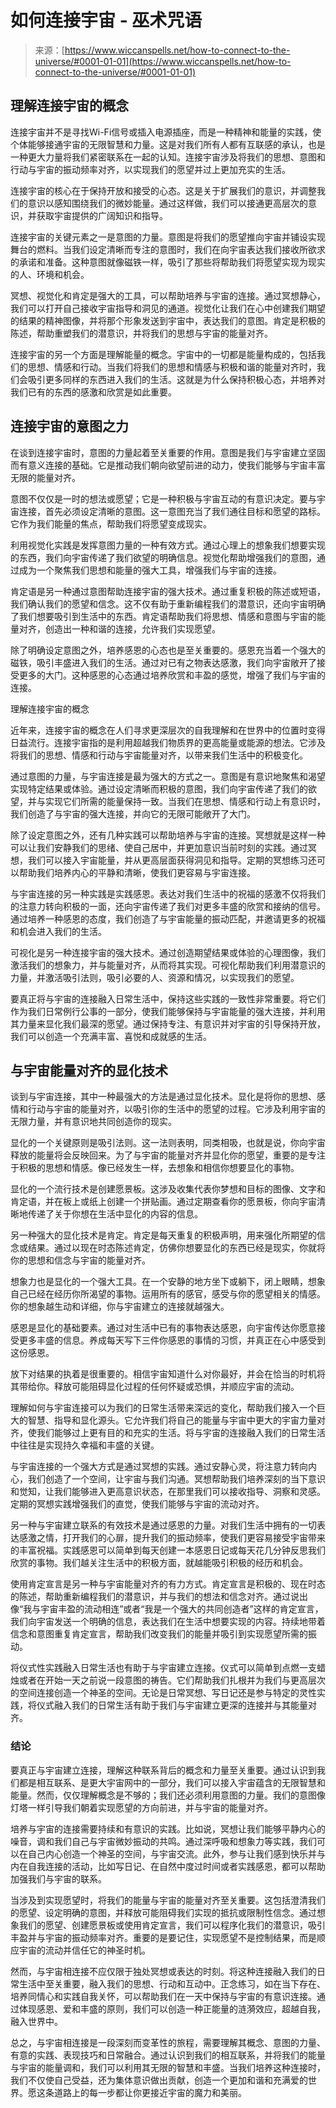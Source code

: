 <!--yml

category: 未分类

date: 2024-06-12 20:06:56

-->

# 如何连接宇宙 - 巫术咒语

> 来源：[https://www.wiccanspells.net/how-to-connect-to-the-universe/#0001-01-01](https://www.wiccanspells.net/how-to-connect-to-the-universe/#0001-01-01)

## 理解连接宇宙的概念

连接宇宙并不是寻找Wi-Fi信号或插入电源插座，而是一种精神和能量的实践，使个体能够接通宇宙的无限智慧和力量。这是对我们所有人都有互联感的承认，也是一种更大力量将我们紧密联系在一起的认知。连接宇宙涉及将我们的思想、意图和行动与宇宙的振动频率对齐，以实现我们的愿望并过上更加充实的生活。

连接宇宙的核心在于保持开放和接受的心态。这是关于扩展我们的意识，并调整我们的意识以感知围绕我们的微妙能量。通过这样做，我们可以接通更高层次的意识，并获取宇宙提供的广阔知识和指导。

连接宇宙的关键元素之一是意图的力量。意图是将我们的愿望推向宇宙并铺设实现舞台的燃料。当我们设定清晰而专注的意图时，我们在向宇宙表达我们接收所欲求的承诺和准备。这种意图就像磁铁一样，吸引了那些将帮助我们将愿望实现为现实的人、环境和机会。

冥想、视觉化和肯定是强大的工具，可以帮助培养与宇宙的连接。通过冥想静心，我们可以打开自己接收宇宙指导和洞见的通道。视觉化让我们在心中创建我们期望的结果的精神图像，并将那个形象发送到宇宙中，表达我们的意图。肯定是积极的陈述，帮助重塑我们的潜意识，并将我们的思想与宇宙的能量对齐。

连接宇宙的另一个方面是理解能量的概念。宇宙中的一切都是能量构成的，包括我们的思想、情感和行动。当我们将我们的思想和情感与积极和谐的能量对齐时，我们会吸引更多同样的东西进入我们的生活。这就是为什么保持积极心态，并培养对我们已有的东西的感激和欣赏是如此重要。

## 连接宇宙的意图之力

在谈到连接宇宙时，意图的力量起着至关重要的作用。意图是我们与宇宙建立坚固而有意义连接的基础。它是推动我们朝向欲望前进的动力，使我们能够与宇宙丰富无限的能量对齐。

意图不仅仅是一时的想法或愿望；它是一种积极与宇宙互动的有意识决定。要与宇宙连接，首先必须设定清晰的意图。这一意图充当了我们通往目标和愿望的路标。它作为我们能量的焦点，帮助我们将愿望变成现实。

利用视觉化实践是发挥意图力量的一种有效方式。通过心理上的想象我们想要实现的东西，我们向宇宙传递了我们欲望的明确信息。视觉化帮助增强我们的意图，通过成为一个聚焦我们思想和能量的强大工具，增强我们与宇宙的连接。

肯定语是另一种通过意图帮助连接宇宙的强大技术。通过重复积极的陈述或短语，我们确认我们的愿望和信念。这不仅有助于重新编程我们的潜意识，还向宇宙明确了我们想要吸引到生活中的东西。肯定语帮助我们将思想、情感和意图与宇宙的能量对齐，创造出一种和谐的连接，允许我们实现愿望。

除了明确设定意图之外，培养感恩的心态也是至关重要的。感恩充当着一个强大的磁铁，吸引丰盛进入我们的生活。通过对已有之物表达感激，我们向宇宙敞开了接受更多的大门。这种感恩的心态通过培养欣赏和丰盈的感觉，增强了我们与宇宙的连接。

理解连接宇宙的概念

近年来，连接宇宙的概念在人们寻求更深层次的自我理解和在世界中的位置时变得日益流行。连接宇宙指的是利用超越我们物质界的更高能量或能源的想法。它涉及将我们的思想、情感和行动与宇宙能量对齐，以带来我们生活中的积极变化。

通过意图的力量，与宇宙连接是最为强大的方式之一。意图是有意识地聚焦和渴望实现特定结果或体验。通过设定清晰而积极的意图，我们向宇宙传递了我们的欲望，并与实现它们所需的能量保持一致。当我们在思想、情感和行动上有意识时，我们创造了与宇宙的强大连接，并向它的无限可能敞开了大门。

除了设定意图之外，还有几种实践可以帮助培养与宇宙的连接。冥想就是这样一种可以让我们安静我们的思绪、使自己居中，并更加意识当前时刻的实践。通过冥想，我们可以接入宇宙能量，并从更高层面获得洞见和指导。定期的冥想练习还可以帮助我们培养内心的平静和清晰，使我们更容易与宇宙连接。

与宇宙连接的另一种实践是实践感恩。表达对我们生活中的祝福的感激不仅将我们的注意力转向积极的一面，还向宇宙传递了我们对更多丰盛的欣赏和接纳的信号。通过培养一种感恩的态度，我们创造了与宇宙能量的振动匹配，并邀请更多的祝福和机会进入我们的生活。

可视化是另一种连接宇宙的强大技术。通过创造期望结果或体验的心理图像，我们激活我们的想象力，并与能量对齐，从而将其实现。可视化帮助我们利用潜意识的力量，并激活吸引法则，吸引必要的人、资源和情况，以实现我们的愿望。

要真正将与宇宙的连接融入日常生活中，保持这些实践的一致性非常重要。将它们作为我们日常例行公事的一部分，使我们能够保持与宇宙能量的强大连接，并利用其力量来显化我们最深的愿望。通过保持专注、有意识并对宇宙的引导保持开放，我们可以创造一个充满丰富、喜悦和成就感的生活。

## 与宇宙能量对齐的显化技术

谈到与宇宙连接，其中一种最强大的方法是通过显化技术。显化是将你的思想、感情和行动与宇宙的能量对齐，以吸引你的生活中的愿望的过程。它涉及利用宇宙的无限力量，并有意识地共同创造你的现实。

显化的一个关键原则是吸引法则。这一法则表明，同类相吸，也就是说，你向宇宙释放的能量将会反映回来。为了与宇宙的能量对齐并显化你的愿望，重要的是专注于积极的思想和情感。像已经发生一样，去想象和相信你想要显化的事物。

显化的一个流行技术是创建愿景板。这涉及收集代表你梦想和目标的图像、文字和肯定语，并在板上或纸上创建一个拼贴画。通过定期查看你的愿景板，你向宇宙清晰地传递了关于你想在生活中显化的内容的信息。

另一种强大的显化技术是肯定。肯定是每天重复的积极声明，用来强化所期望的信念或结果。通过以现在时态陈述肯定，仿佛你想要显化的东西已经是现实，你就将你的思想和信念与宇宙的能量对齐。

想象力也是显化的一个强大工具。在一个安静的地方坐下或躺下，闭上眼睛，想象自己已经在经历你所渴望的事物。运用所有的感官，感受与你的愿望相关的情感。你的想象越生动和详细，你与宇宙建立的连接就越强大。

感恩是显化的基础要素。通过对生活中已有的事物表达感恩，向宇宙传达你愿意接受更多丰盛的信息。养成每天写下三件你感恩的事情的习惯，并真正在心中感受到这份感恩。

放下对结果的执着是很重要的。相信宇宙知道什么对你最好，并会在恰当的时机将其带给你。释放可能阻碍显化过程的任何怀疑或恐惧，并顺应宇宙的流动。

理解如何与宇宙连接可以为我们的日常生活带来深远的变化，帮助我们接入一个巨大的智慧、指导和显化源头。它允许我们将自己的能量与宇宙中更大的宇宙力量对齐，使我们能够过上更有目的和充实的生活。将与宇宙的连接融入我们的日常生活中往往是实现持久幸福和丰盛的关键。

与宇宙连接的一个强大方式是通过冥想的实践。通过安静心灵，将注意力转向内心，我们创造了一个空间，让宇宙与我们沟通。冥想帮助我们培养深刻的当下意识和觉知，让我们能够进入更高意识状态，在那里我们可以接收指导、洞察和灵感。定期的冥想实践增强我们的直觉，使我们能够与宇宙的流动对齐。

另一种与宇宙建立联系的有效技术是通过感恩的力量。对我们生活中拥有的一切表达感激之情，打开我们的心扉，提升我们的振动频率，使我们更容易接受宇宙带来的丰富祝福。实践感恩可以简单到每天创建一本感恩日记或每天花几分钟反思我们欣赏的事物。我们越关注生活中的积极方面，就越能吸引积极的经历和机会。

使用肯定宣言是另一种与宇宙能量对齐的有力方式。肯定宣言是积极的、现在时态的陈述，帮助重新编程我们的潜意识，并与我们的想法和信念对齐。通过说出像“我与宇宙丰盈的流动相连”或者“我是一个强大的共同创造者”这样的肯定宣言，我们向宇宙发送一个明确的信息，表达我们在生活中想要实现的内容。持续地带着信念和意图重复肯定宣言，帮助我们改变我们的能量并吸引到实现愿望所需的振动。

将仪式性实践融入日常生活也有助于与宇宙建立连接。仪式可以简单到点燃一支蜡烛或者在开始一天之前说一段意图的祷告。它们帮助我们扎根并为我们与更高层次的空间连接创造一个神圣的空间。无论是日常冥想、写日记还是参与特定的灵性实践，将仪式融入我们的日常生活有助于我们与宇宙建立更深的连接并与其能量对齐。

### 结论

要真正与宇宙建立连接，理解这种联系背后的概念和力量至关重要。通过认识到我们都是相互联系、是更大宇宙网中的一部分，我们可以接入宇宙蕴含的无限智慧和能量。然而，仅仅理解概念是不够的；我们还必须利用意图的力量。我们的意图像灯塔一样引导我们朝着实现愿望的方向前进，并与宇宙的能量对齐。

培养与宇宙的连接需要持续和有意识的实践。比如说，冥想让我们能够平静内心的噪音，调和我们自己与宇宙微妙振动的共鸣。通过深呼吸和想象力等实践，我们可以在自己内心创造一个神圣的空间，与宇宙交流。此外，参与让我们感到快乐并与内在自我连接的活动，比如写日记、在自然中度过时间或者实践感恩，都可以帮助加强我们与宇宙的联系。

当涉及到实现愿望时，将我们的能量与宇宙的能量对齐至关重要。这包括澄清我们的愿望、设定明确的意图，并释放可能阻碍我们实现的抵抗或限制性信念。通过想象我们的愿望、创建愿景板或使用肯定宣言，我们可以程序化我们的潜意识，吸引丰盈并与宇宙的振动频率对齐。重要的是要记住，实现愿望不是控制结果，而是顺应宇宙的流动并信任它的神圣时机。

然而，与宇宙相连接不应仅限于独处冥想或表达的时刻。将这种连接融入我们的日常生活中至关重要，融入我们的思想、行动和互动中。正念练习，如在当下存在、培养同情心和实践自我关怀，可以帮助我们在一天中保持与宇宙的有意识连接。通过体现感恩、爱和丰盛的原则，我们可以创造一种正能量的涟漪效应，超越自我，融入世界中。

总之，与宇宙相连接是一段深刻而变革性的旅程，需要理解其概念、意图的力量、有意的实践、表现技巧和日常融合。通过认识到我们的相互联系，并将我们的能量与宇宙的能量调和，我们可以利用其无限的智慧和丰盛。当我们培养这种连接时，我们不仅使自己受益，还为集体意识做出贡献，创造一个更加和谐和充满爱的世界。愿这条道路上的每一步都让你更接近宇宙的魔力和美丽。
